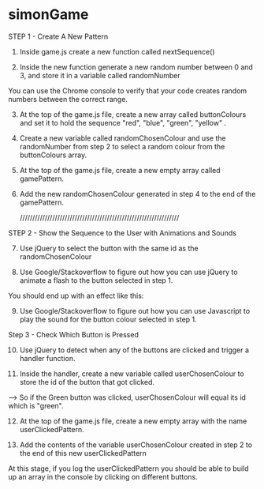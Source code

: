 # simonGame

STEP 1 - Create A New Pattern

1. Inside game.js create a new function called nextSequence()

2. Inside the new function generate a new random number between 0 and 3, and store it in a variable called randomNumber

You can use the Chrome console to verify that your code creates random numbers between the correct range.

3. At the top of the game.js file, create a new array called buttonColours and set it to hold the sequence "red", "blue", "green", "yellow" .

4. Create a new variable called randomChosenColour and use the randomNumber from step 2 to select a random colour from the buttonColours array.

5. At the top of the game.js file, create a new empty array called gamePattern.

6. Add the new randomChosenColour generated in step 4 to the end of the gamePattern.

   ////////////////////////////////////////////////////////////////

STEP 2 - Show the Sequence to the User with Animations and Sounds

7. Use jQuery to select the button with the same id as the randomChosenColour

8. Use Google/Stackoverflow to figure out how you can use jQuery to animate a flash to the button selected in step 1.

You should end up with an effect like this:

9. Use Google/Stackoverflow to figure out how you can use Javascript to play the sound for the button colour selected in step 1.

Step 3 - Check Which Button is Pressed

10. Use jQuery to detect when any of the buttons are clicked and trigger a handler function.

11. Inside the handler, create a new variable called userChosenColour to store the id of the button that got clicked.

--> So if the Green button was clicked, userChosenColour will equal its id which is "green".


12. At the top of the game.js file, create a new empty array with the name userClickedPattern.

13. Add the contents of the variable userChosenColour created in step 2 to the end of this new userClickedPattern

At this stage, if you log the userClickedPattern you should be able to build up an array in the console by clicking on different buttons.
